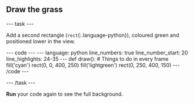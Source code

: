 <h2 class="c-project-heading--task">Draw the grass</h2>

--- task ---

Add a second rectangle (`rect`{:.language-python}), coloured green and positioned lower in the view. 

<div class="c-project-code">
--- code ---
---
language: python
line_numbers: true
line_number_start: 20
line_highlights: 24-35
---
def draw():
# Things to do in every frame
    fill('cyan')
    rect(0, 0, 400, 250)
    fill('lightgreen')
    rect(0, 250, 400, 150)
--- /code ---
</div>

--- /task ---

**Run** your code again to see the full background.

